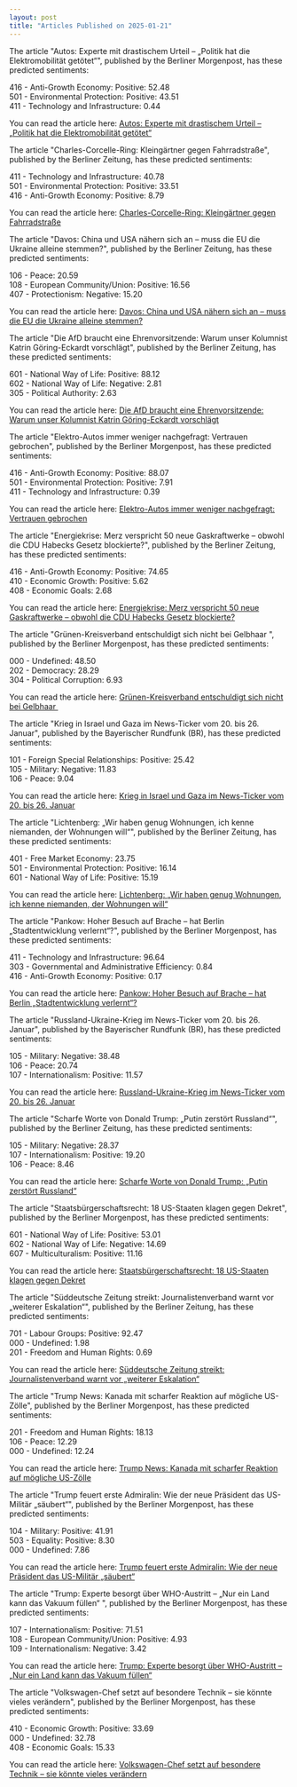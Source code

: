 ```yaml
---
layout: post
title: "Articles Published on 2025-01-21"
---
```

The article "Autos: Experte mit drastischem Urteil – „Politik hat die Elektromobilität getötet“", published by the Berliner Morgenpost, has these predicted sentiments:

416 - Anti-Growth Economy: Positive: 52.48  
501 - Environmental Protection: Positive: 43.51  
411 - Technology and Infrastructure: 0.44

You can read the article here: [Autos: Experte mit drastischem Urteil – „Politik hat die Elektromobilität getötet“](https://www.morgenpost.de/wirtschaft/article408129043/autoexperte-politik-hat-die-elektromobilitaet-getoetet.html)

The article "Charles-Corcelle-Ring: Kleingärtner gegen Fahrradstraße", published by the Berliner Zeitung, has these predicted sentiments:

411 - Technology and Infrastructure: 40.78  
501 - Environmental Protection: Positive: 33.51  
416 - Anti-Growth Economy: Positive: 8.79

You can read the article here: [Charles-Corcelle-Ring: Kleingärtner gegen Fahrradstraße](https://www.berliner-zeitung.de/mensch-metropole/charles-corcelle-ring-kleingaertner-gegen-fahrradstrasse-li.2290518)

The article "Davos: China und USA nähern sich an – muss die EU die Ukraine alleine stemmen?", published by the Berliner Zeitung, has these predicted sentiments:

106 - Peace: 20.59  
108 - European Community/Union: Positive: 16.56  
407 - Protectionism: Negative: 15.20

You can read the article here: [Davos: China und USA nähern sich an – muss die EU die Ukraine alleine stemmen?](https://www.berliner-zeitung.de/politik-gesellschaft/geopolitik/davos-krieg-und-handelskonflikte-trump-wirft-seine-schatten-voraus-li.2290528)

The article "Die AfD braucht eine Ehrenvorsitzende: Warum unser Kolumnist Katrin Göring-Eckardt vorschlägt", published by the Berliner Zeitung, has these predicted sentiments:

601 - National Way of Life: Positive: 88.12  
602 - National Way of Life: Negative: 2.81  
305 - Political Authority: 2.63

You can read the article here: [Die AfD braucht eine Ehrenvorsitzende: Warum unser Kolumnist Katrin Göring-Eckardt vorschlägt](https://www.berliner-zeitung.de/politik-gesellschaft/die-afd-braucht-eine-ehrenvorsitzende-warum-unser-kolumnist-katrin-goering-eckardt-vorschlaegt-li.2290146)

The article "Elektro-Autos immer weniger nachgefragt: Vertrauen gebrochen", published by the Berliner Morgenpost, has these predicted sentiments:

416 - Anti-Growth Economy: Positive: 88.07  
501 - Environmental Protection: Positive: 7.91  
411 - Technology and Infrastructure: 0.39

You can read the article here: [Elektro-Autos immer weniger nachgefragt: Vertrauen gebrochen](https://www.morgenpost.de/wirtschaft/article408130084/elektro-autos-immer-weniger-nachgefragt-vertrauen-gebrochen.html)

The article "Energiekrise: Merz verspricht 50 neue Gaskraftwerke – obwohl die CDU Habecks Gesetz blockierte?", published by the Berliner Zeitung, has these predicted sentiments:

416 - Anti-Growth Economy: Positive: 74.65  
410 - Economic Growth: Positive: 5.62  
408 - Economic Goals: 2.68

You can read the article here: [Energiekrise: Merz verspricht 50 neue Gaskraftwerke – obwohl die CDU Habecks Gesetz blockierte?](https://www.berliner-zeitung.de/wirtschaft-verantwortung/energiekrise-merz-verspricht-50-neue-gaskraftwerke-obwohl-die-cdu-habecks-gesetz-blockierte-li.2290406)

The article "Grünen-Kreisverband entschuldigt sich nicht bei Gelbhaar ", published by the Berliner Morgenpost, has these predicted sentiments:

000 - Undefined: 48.50  
202 - Democracy: 28.29  
304 - Political Corruption: 6.93

You can read the article here: [Grünen-Kreisverband entschuldigt sich nicht bei Gelbhaar ](https://www.morgenpost.de/berlin/article408134044/gruenen-kreisverband-entschuldigt-sich-nicht-bei-gelbhaar.html)

The article "Krieg in Israel und Gaza im News-Ticker vom 20. bis 26. Januar", published by the Bayerischer Rundfunk (BR), has these predicted sentiments:

101 - Foreign Special Relationships: Positive: 25.42  
105 - Military: Negative: 11.83  
106 - Peace: 9.04

You can read the article here: [Krieg in Israel und Gaza im News-Ticker vom 20. bis 26. Januar](https://www.br.de/nachrichten/deutschland-welt/krieg-in-israel-und-gaza-im-news-ticker-vom-20-bis-26-januar,UaPdsVW)

The article "Lichtenberg: „Wir haben genug Wohnungen, ich kenne niemanden, der Wohnungen will“", published by the Berliner Zeitung, has these predicted sentiments:

401 - Free Market Economy: 23.75  
501 - Environmental Protection: Positive: 16.14  
601 - National Way of Life: Positive: 15.19

You can read the article here: [Lichtenberg: „Wir haben genug Wohnungen, ich kenne niemanden, der Wohnungen will“](https://www.berliner-zeitung.de/politik-gesellschaft/lichtenberg-wir-haben-genug-wohnungen-ich-kenne-niemanden-der-wohnungen-will-li.2290475)

The article "Pankow: Hoher Besuch auf Brache – hat Berlin „Stadtentwicklung verlernt“?", published by the Berliner Morgenpost, has these predicted sentiments:

411 - Technology and Infrastructure: 96.64  
303 - Governmental and Administrative Efficiency: 0.84  
416 - Anti-Growth Economy: Positive: 0.17

You can read the article here: [Pankow: Hoher Besuch auf Brache – hat Berlin „Stadtentwicklung verlernt“?](https://www.morgenpost.de/bezirke/pankow/article408132027/hoher-besuch-auf-brache-hat-berlin-stadtentwicklung-verlernt.html)

The article "Russland-Ukraine-Krieg im News-Ticker vom 20. bis 26. Januar", published by the Bayerischer Rundfunk (BR), has these predicted sentiments:

105 - Military: Negative: 38.48  
106 - Peace: 20.74  
107 - Internationalism: Positive: 11.57

You can read the article here: [Russland-Ukraine-Krieg im News-Ticker vom 20. bis 26. Januar](https://www.br.de/nachrichten/deutschland-welt/russland-ukraine-krieg-im-news-ticker-vom-20-bis-26-januar,UaPfyx7)

The article "Scharfe Worte von Donald Trump: „Putin zerstört Russland“", published by the Berliner Zeitung, has these predicted sentiments:

105 - Military: Negative: 28.37  
107 - Internationalism: Positive: 19.20  
106 - Peace: 8.46

You can read the article here: [Scharfe Worte von Donald Trump: „Putin zerstört Russland“](https://www.berliner-zeitung.de/politik-gesellschaft/scharfe-worte-von-donald-trump-putin-zerstoert-russland-li.2290561)

The article "Staatsbürgerschaftsrecht: 18 US-Staaten klagen gegen Dekret", published by the Berliner Morgenpost, has these predicted sentiments:

601 - National Way of Life: Positive: 53.01  
602 - National Way of Life: Negative: 14.69  
607 - Multiculturalism: Positive: 11.16

You can read the article here: [Staatsbürgerschaftsrecht: 18 US-Staaten klagen gegen Dekret](https://www.morgenpost.de/politik/article408134313/staatsbuergerschaftsrecht-18-us-staaten-klagen-gegen-dekret.html)

The article "Süddeutsche Zeitung streikt: Journalistenverband warnt vor „weiterer Eskalation“", published by the Berliner Zeitung, has these predicted sentiments:

701 - Labour Groups: Positive: 92.47  
000 - Undefined: 1.98  
201 - Freedom and Human Rights: 0.69

You can read the article here: [Süddeutsche Zeitung streikt: Journalistenverband warnt vor „weiterer Eskalation“](https://www.berliner-zeitung.de/wirtschaft-verantwortung/sueddeutsche-zeitung-streikt-journalistenverband-warnt-vor-weiterer-eskalation-li.2290551)

The article "Trump News: Kanada mit scharfer Reaktion auf mögliche US-Zölle", published by the Berliner Morgenpost, has these predicted sentiments:

201 - Freedom and Human Rights: 18.13  
106 - Peace: 12.29  
000 - Undefined: 12.24

You can read the article here: [Trump News: Kanada mit scharfer Reaktion auf mögliche US-Zölle](https://www.morgenpost.de/politik/article408116356/donald-trump-news-aktuell-usa-dekrete-executive-orders.html)

The article "Trump feuert erste Admiralin: Wie der neue Präsident das US-Militär „säubert“", published by the Berliner Morgenpost, has these predicted sentiments:

104 - Military: Positive: 41.91  
503 - Equality: Positive: 8.30  
000 - Undefined: 7.86

You can read the article here: [Trump feuert erste Admiralin: Wie der neue Präsident das US-Militär „säubert“](https://www.morgenpost.de/politik/article408129318/erste-admiralin-gefeuert-wie-trump-das-us-militaer-saeubert.html)

The article "Trump: Experte besorgt über WHO-Austritt – „Nur ein Land kann das Vakuum füllen“ ", published by the Berliner Morgenpost, has these predicted sentiments:

107 - Internationalism: Positive: 71.51  
108 - European Community/Union: Positive: 4.93  
109 - Internationalism: Negative: 3.42

You can read the article here: [Trump: Experte besorgt über WHO-Austritt – „Nur ein Land kann das Vakuum füllen“ ](https://www.morgenpost.de/politik/article408128106/who-austritt-der-usa-koennte-auswirkungen-auf-deutschland-haben.html)

The article "Volkswagen-Chef setzt auf besondere Technik – sie könnte vieles verändern", published by the Berliner Morgenpost, has these predicted sentiments:

410 - Economic Growth: Positive: 33.69  
000 - Undefined: 32.78  
408 - Economic Goals: 15.33

You can read the article here: [Volkswagen-Chef setzt auf besondere Technik – sie könnte vieles verändern](https://www.morgenpost.de/wirtschaft/article408133094/volkswagen-chef-oliver-blume-natuerlich-ist-das-unangenehm.html)